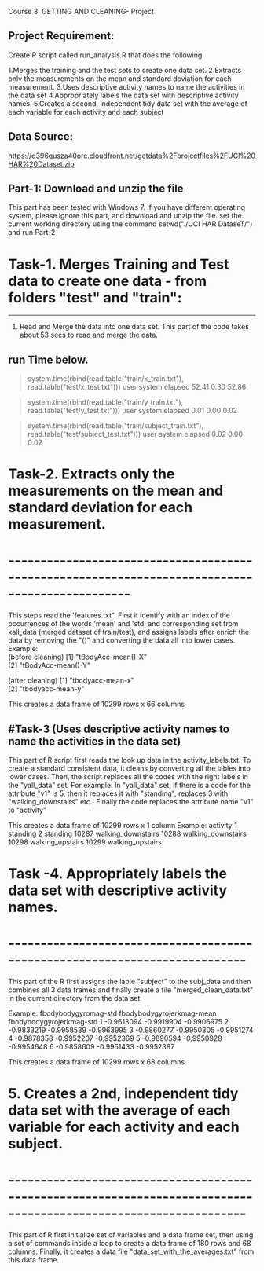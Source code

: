 Course 3:  GETTING AND CLEANING- Project

Project Requirement:
--------------------
Create R script called run_analysis.R that does the following. 


1.Merges the training and the test sets to create one data set.
2.Extracts only the measurements on the mean and standard deviation for each measurement. 
3.Uses descriptive activity names to name the activities in the data set
4.Appropriately labels the data set with descriptive activity names. 
5.Creates a second, independent tidy data set with the average of each variable for each activity and each subject

Data Source:
------------
https://d396qusza40orc.cloudfront.net/getdata%2Fprojectfiles%2FUCI%20HAR%20Dataset.zip 

Part-1: Download and unzip the file
-----------------------------------
This part has been tested with Windows 7.  If you have different operating system, please ignore this part, and download and unzip the file.
set the current working directory using the command setwd("./UCI HAR DataseT/") and run Part-2


# Task-1. Merges Training and Test data to create one data - from folders "test" and "train":
-------------------------------------------------------------------------------------------
1. Read and Merge the data into one data set. This part of the code takes about 53 secs to read and merge the data.  

run Time below.
---------------
> system.time(rbind(read.table("train/x_train.txt"), read.table("test/x_test.txt")))
   user  system elapsed 
   52.41    0.30   52.86 



> system.time(rbind(read.table("train/y_train.txt"), read.table("test/y_test.txt")))
   user  system elapsed 
   0.01    0.00    0.02 

> system.time(rbind(read.table("train/subject_train.txt"), read.table("test/subject_test.txt")))
   user  system elapsed 
   0.02    0.00    0.02 


# Task-2. Extracts only the measurements on the mean and standard deviation for each measurement.
# -----------------------------------------------------------------------------------------------
This steps read the 'features.txt".  First it identify with an index of the occurrences of the words 'mean' and 'std'
and  corresponding set from xall_data (merged dataset of train/test), and assigns labels after enrich the data by removing
the "()" and converting the data all into lower cases.  
Example:  
(before cleaning)
[1] "tBodyAcc-mean()-X"           
[2] "tBodyAcc-mean()-Y"     

(after cleaning)
 [1] "tbodyacc-mean-x"           
 [2] "tbodyacc-mean-y"

This creates a data frame of 10299 rows x 66 columns



#Task-3 (Uses descriptive activity names to name the activities in the data set)
-------------------------------------------------------------------------------
This part of R script first reads the look up data in the activity_labels.txt. To create a standard consistent data, it cleans by converting
all the lables into lower cases.  Then, the script replaces all the codes with the right labels in the "yall_data" set.
For example:  In "yall_data" set, if there is a code for the attribute "v1" is 5, then it replaces it with "standing",  replaces 3 with
"walking_downstairs" etc.,  Finally the code replaces the attribute name "v1" to "activity"

This creates a data frame of 10299 rows x 1 column
Example:
  activity
1 standing
2 standing
10287 walking_downstairs
10288 walking_downstairs
10298 walking_upstairs
10299 walking_upstairs


# Task -4. Appropriately labels the data set with descriptive activity names.
# ---------------------------------------------------------------------------

This part of the R first assigns the lable "subject" to the subj_data and then combines all 3 data frames and finally create a file
"merged_clean_data.txt" in the current directory from the data set

Example:
  fbodybodygyromag-std fbodybodygyrojerkmag-mean fbodybodygyrojerkmag-std
1           -0.9613094                -0.9919904               -0.9906975
2           -0.9833219                -0.9958539               -0.9963995
3           -0.9860277                -0.9950305               -0.9951274
4           -0.9878358                -0.9952207               -0.9952369
5           -0.9890594                -0.9950928               -0.9954648
6           -0.9858609                -0.9951433               -0.9952387


This creates a data frame of 10299 rows x 68 columns


# 5. Creates a 2nd, independent tidy data set with the average of each variable for each activity and each subject.
# -----------------------------------------------------------------------------------------------------------------


This part of R first initialize set of variables and a data frame set, then using a set of commands inside a loop to create a data frame
of 180 rows and 68 columns.  Finally, it creates a data file "data_set_with_the_averages.txt" from this data frame.


